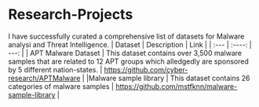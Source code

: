 # Research-Projects
I have successfully curated a comprehensive list of datasets for Malware analysi and Threat Intelligence. 
| Dataset                  | Description | Link          |
| :---                     |    :----:   |          ---: |
| APT Malware Dataset      | This dataset contains over 3,500 malware samples that are related to 12 APT groups which alledgedly are sponsored by 5 different nation-states.        | <https://github.com/cyber-research/APTMalware>  |
|Malware sample library  | This dataset contains 26 categories of malware samples       | <https://github.com/mstfknn/malware-sample-library>      |
